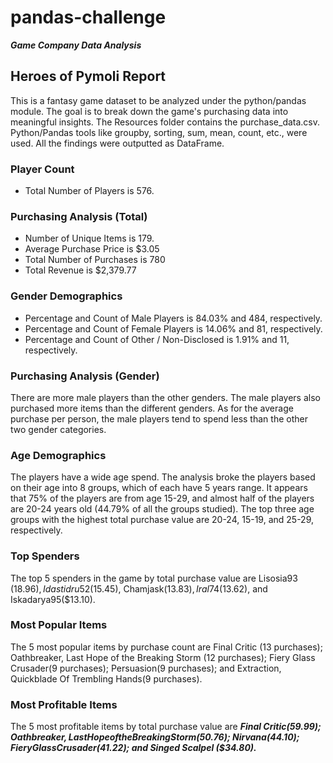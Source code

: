 # pandas-challenge
    
***Game Company Data Analysis***

## Heroes of Pymoli Report

This is a fantasy game dataset to be analyzed under the python/pandas module. The goal is to break down the game's purchasing data into meaningful insights. The Resources folder contains the purchase_data.csv. Python/Pandas tools like groupby, sorting, sum, mean, count, etc., were used. All the findings were outputted as DataFrame.

### Player Count

* Total Number of Players is 576.

### Purchasing Analysis (Total)

* Number of Unique Items is 179.
* Average Purchase Price is $3.05
* Total Number of Purchases is 780
* Total Revenue is $2,379.77

### Gender Demographics

* Percentage and Count of Male Players is 84.03% and 484, respectively.
* Percentage and Count of Female Players is 14.06% and 81, respectively.
* Percentage and Count of Other / Non-Disclosed is 1.91% and 11, respectively.

### Purchasing Analysis (Gender)

There are more male players than the other genders. The male players also purchased more items than the different genders. As for the average purchase per person, the male players tend to spend less than the other two gender categories.

### Age Demographics

The players have a wide age spend. The analysis broke the players based on their age into 8 groups, which of each have 5 years range. It appears that 75% of the players are from age 15-29, and almost half of the players are 20-24 years old (44.79% of all the groups studied). The top three age groups with the highest total purchase value are 20-24, 15-19, and 25-29, respectively.

### Top Spenders

The top 5 spenders in the game by total purchase value are Lisosia93 ($18.96), Idastidru52 ($15.45), Chamjask($13.83), Iral74($13.62), and Iskadarya95($13.10).

### Most Popular Items

The 5 most popular items by purchase count are Final Critic (13 purchases); Oathbreaker, Last Hope of the Breaking Storm (12 purchases); Fiery Glass Crusader(9 purchases); Persuasion(9 purchases); and Extraction, Quickblade Of Trembling Hands(9 purchases). 

### Most Profitable Items

The 5 most profitable items by total purchase value are ***Final Critic($59.99); Oathbreaker, Last Hope of the Breaking Storm ($50.76); Nirvana($44.10); Fiery Glass Crusader ($41.22); and Singed Scalpel ($34.80).***
